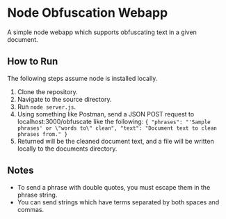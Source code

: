 # Node Obfuscation Webapp
A simple node webapp which supports obfuscating text in a given document.

## How to Run
The following steps assume node is installed locally.
1. Clone the repository.
2. Navigate to the source directory.
3. Run `node server.js`.
4. Using something like Postman, send a JSON POST request to localhost:3000/obfuscate like the following:
`
{
    "phrases": "'Sample phrases' or \"words to\" clean",
    "text": "Document text to clean phrases from."
}
`
5. Returned will be the cleaned document text, and a file will be written locally to the documents directory.

## Notes
- To send a phrase with double quotes, you must escape them in the phrase string.
- You can send strings which have terms separated by both spaces and commas.